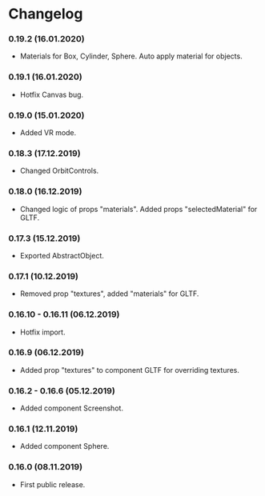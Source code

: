 # Changelog

### 0.19.2 (16.01.2020)

* Materials for Box, Cylinder, Sphere. Auto apply material for objects.

### 0.19.1 (16.01.2020)

* Hotfix Canvas bug.

### 0.19.0 (15.01.2020)

* Added VR mode.

### 0.18.3 (17.12.2019)

* Changed OrbitControls.

### 0.18.0 (16.12.2019)

* Changed logic of props "materials". Added props "selectedMaterial" for GLTF. 

### 0.17.3 (15.12.2019)

* Exported AbstractObject.

### 0.17.1 (10.12.2019)

* Removed prop "textures", added "materials" for GLTF.

### 0.16.10 - 0.16.11 (06.12.2019)

* Hotfix import.

### 0.16.9 (06.12.2019)

* Added prop "textures" to component GLTF for overriding textures. 

### 0.16.2 - 0.16.6 (05.12.2019)

* Added component Screenshot.

### 0.16.1 (12.11.2019)

* Added component Sphere.

### 0.16.0 (08.11.2019)

* First public release.
